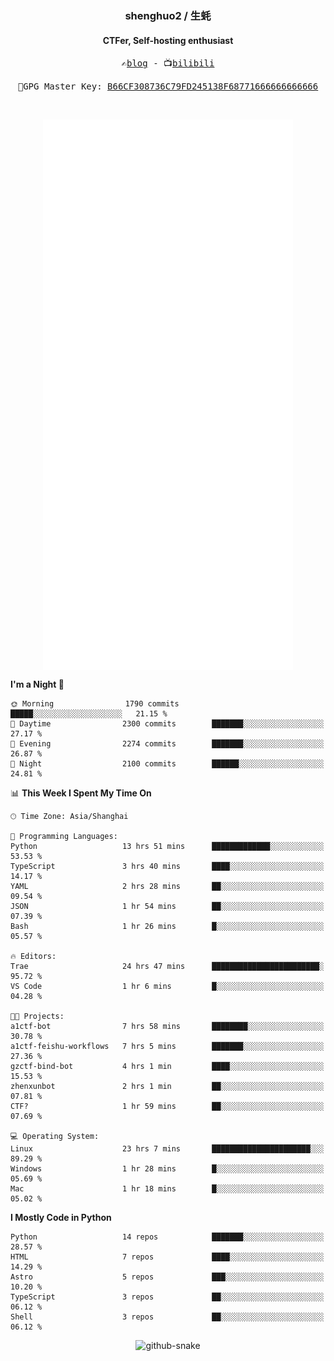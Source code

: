<h3 align="center"> shenghuo2 / 生蚝 </h3>
<h4 align="center" >CTFer, Self-hosting enthusiast</h3>


<p align="center">
  <samp>
    ✍️<a href="https://blog.shenghuo2.top/">blog</a> -
    📺<a href="https://space.bilibili.com/85894935">bilibili</a>
  </samp>
</p>
<p align="center">
  <samp>
     🔐GPG Master Key: <a align="center" href="https://github.com/shenghuo2.gpg">B66CF308736C79FD245138F68771666666666666</a>
  </samp>
</p>
<br>
<p align="center">
  <a href="https://github.com/shenghuo2">
    <img width="400" align="top" src="https://github.com/shenghuo2/shenghuo2/blob/main/metrics.left.svg" />
  </a>
  <a href="https://github.com/shenghuo2">
    <img width="400" align="top" src="https://github.com/shenghuo2/shenghuo2/blob/main/metrics.right.svg" />
  </a>
</p>


<!--START_SECTION:waka-->
**I'm a Night 🦉** 

```text
🌞 Morning                1790 commits        █████░░░░░░░░░░░░░░░░░░░░   21.15 % 
🌆 Daytime                2300 commits        ███████░░░░░░░░░░░░░░░░░░   27.17 % 
🌃 Evening                2274 commits        ███████░░░░░░░░░░░░░░░░░░   26.87 % 
🌙 Night                  2100 commits        ██████░░░░░░░░░░░░░░░░░░░   24.81 % 
```


📊 **This Week I Spent My Time On** 

```text
🕑︎ Time Zone: Asia/Shanghai

💬 Programming Languages: 
Python                   13 hrs 51 mins      █████████████░░░░░░░░░░░░   53.53 % 
TypeScript               3 hrs 40 mins       ████░░░░░░░░░░░░░░░░░░░░░   14.17 % 
YAML                     2 hrs 28 mins       ██░░░░░░░░░░░░░░░░░░░░░░░   09.54 % 
JSON                     1 hr 54 mins        ██░░░░░░░░░░░░░░░░░░░░░░░   07.39 % 
Bash                     1 hr 26 mins        █░░░░░░░░░░░░░░░░░░░░░░░░   05.57 % 

🔥 Editors: 
Trae                     24 hrs 47 mins      ████████████████████████░   95.72 % 
VS Code                  1 hr 6 mins         █░░░░░░░░░░░░░░░░░░░░░░░░   04.28 % 

🐱‍💻 Projects: 
a1ctf-bot                7 hrs 58 mins       ████████░░░░░░░░░░░░░░░░░   30.78 % 
a1ctf-feishu-workflows   7 hrs 5 mins        ███████░░░░░░░░░░░░░░░░░░   27.36 % 
gzctf-bind-bot           4 hrs 1 min         ████░░░░░░░░░░░░░░░░░░░░░   15.53 % 
zhenxunbot               2 hrs 1 min         ██░░░░░░░░░░░░░░░░░░░░░░░   07.81 % 
CTF?                     1 hr 59 mins        ██░░░░░░░░░░░░░░░░░░░░░░░   07.69 % 

💻 Operating System: 
Linux                    23 hrs 7 mins       ██████████████████████░░░   89.29 % 
Windows                  1 hr 28 mins        █░░░░░░░░░░░░░░░░░░░░░░░░   05.69 % 
Mac                      1 hr 18 mins        █░░░░░░░░░░░░░░░░░░░░░░░░   05.02 % 
```

**I Mostly Code in Python** 

```text
Python                   14 repos            ███████░░░░░░░░░░░░░░░░░░   28.57 % 
HTML                     7 repos             ████░░░░░░░░░░░░░░░░░░░░░   14.29 % 
Astro                    5 repos             ███░░░░░░░░░░░░░░░░░░░░░░   10.20 % 
TypeScript               3 repos             ██░░░░░░░░░░░░░░░░░░░░░░░   06.12 % 
Shell                    3 repos             ██░░░░░░░░░░░░░░░░░░░░░░░   06.12 % 
```




<!--END_SECTION:waka-->


<div align="center">
  <picture>
    <source media="(prefers-color-scheme: dark)" srcset="https://gist.githubusercontent.com/shenghuo2/bfce20b14ab0484cef03bae6e60e0b3a/raw/github-snake-dark.svg" />
    <source media="(prefers-color-scheme: light)" srcset="https://gist.githubusercontent.com/shenghuo2/bfce20b14ab0484cef03bae6e60e0b3a/raw/github-snake.svg" />
    <img alt="github-snake" src="https://gist.githubusercontent.com/shenghuo2/bfce20b14ab0484cef03bae6e60e0b3a/raw/github-snake.svg" />
  </picture>
</div>

<!--
**shenghuo2/shenghuo2** is a ✨ _special_ ✨ repository because its `README.md` (this file) appears on your GitHub profile.

Here are some ideas to get you started:

- 🔭 I’m currently working on ...
- 🌱 I’m currently learning ...
- 👯 I’m looking to collaborate on ...
- 🤔 I’m looking for help with ...
- 💬 Ask me about ...
- 📫 How to reach me: ...
- 😄 Pronouns: ...
- ⚡ Fun fact: ...
-->
